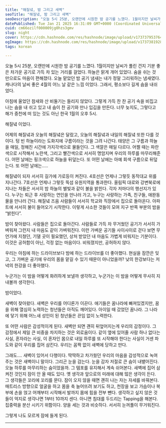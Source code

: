 ```yaml
---
title: "해질녘, 밤 그리고 새벽"
seoTitle: "해질녘, 밤 그리고 새벽"
seoDescription: "오늘 5시 25분, 오랜만에 시원한 밤 공기를 느꼈다. 1월이지만 날씨가 풀린 건지 기분 좋은 차가운 공기로 가득 차 있는 거리를 걸었다. 그렇게 가득 찬 찬 공기 속을 비집고 나는 숨을 내 쉬고 있고 내 숨이 찬 공기와 만나 입김을 만든다. 너무 늦지도, 그렇다고 해가 중천에"
datePublished: Tue Jan 21 2025 16:31:09 GMT+0000 (Coordinated Universal Time)
cuid: cm66ozilf000009jg0hzs3gmv
slug: night
cover: https://cdn.hashnode.com/res/hashnode/image/upload/v1737379537642/47e9b26a-a881-4796-8073-5f2341ae0515.jpeg
ogImage: https://cdn.hashnode.com/res/hashnode/image/upload/v1737381928845/0eda5e6d-4a3f-4050-8bed-e3faa8d2c5e9.jpeg
tags: korean

---
```


오늘 5시 25분, 오랜만에 시원한 밤 공기를 느꼈다. 1월이지만 날씨가 풀린 건지 기분 좋은 차가운 공기로 가득 차 있는 거리를 걸었다. 하늘은 맑게 개어 있었다. 숨을 쉬는 것 만으로도 마음이 편해졌다. 오늘 맡았던 밤 공기 냄새는 내가 정말 그리워하는 냄새였다. 캐나다의 날씨 좋은 4월의 어느 날 같은 느낌 이었다. 그래서, 평소보다 길게 숨을 내쉬었다.

아침에 울었던 참새와 산 비둘기는 들리지 않았다. 그렇게 가득 찬 찬 공기 속을 비집고 나는 숨을 내 쉬고 있고 내 숨이 찬 공기와 만나 입김을 만든다. 너무 늦지도, 그렇다고 해가 중천에 떠 있는 것도 아닌 한국 1월의 오후 5시.

해질녘 이었다.

어제의 해질녘과 오늘의 해질녘은 달랐고, 오늘의 해질녘과 내일의 해질녘 또한 다를 것이다. 텅 빈 하늘이라는 도화지에 구름이라는 것을 그려 나간다. 태양은 그 구름과 하늘을 매일, 정해진 시간에 가지각색으로 물들인다. 그 색깔은 매일 다르다. 어쩔 때는 파란색으로 시작해서 노란색, 그리고 빨간색으로 서서히 명암지며 우리의 하루를 마무리해준다. 어떤 날에는 핑크색으로 하늘을 뒤덮는다. 또 어떤 날에는 아예 회색 구름으로 뒤덮는다. 또 어떤 날에는…..

해질녘이 되자 서서히 길가에 가로등이 켜진다. 4호선은 언제나 그렇듯 동작대교 위를 지나간다. 7호선은 언제나 그렇듯 뚝섬 유원지역을 통과한다. 올림픽 대로와 강변북로에 지나는 차들은 서서히 밤 하늘의 별빛과 같이 불을 밝힌다. 각자 저마다의 행선지가 있다. 누구는 퇴근 후 사랑하는 연인을 만나러 가고, 누구는 사랑하는 가족, 친구들, 애완동물을 만나러 간다. 해질녘 즈음 사람들이 서서히 학교와 직장에서 집으로 돌아온다. 아파트에 서서히 불이 들어오기 시작한다. 이렇게 사소한 것들이 모여 지구 반쪽 부분의 밤을 “밝힌다”.

밤이 찾아왔다. 사람들은 집으로 돌아간다. 사람들로 가득 차 무거웠던 공기가 서서히 가벼워져 그런지 내 마음도 같이 가벼워진다. 이런 가벼운 공기들 사이사이로 걷다 보면 무언가에 지쳤던, 기댈 곳이 필요했던, 상처 받았던 내 마음도 가볍게 비워지는 기분이다. 이것은 공허함이 아닌, 걱정 없는 마음이다. 비워졌지만, 공허하지 않다.

우리는 아침에 하는 드라이브보다 밤에 하는 드라이브를 더 좋아했다. 현실을 잠깐은 잊고, 그 가벼운 공기에 우리의 몸을 맡길 수 있기 때문이 아니었을까? 낮의 한강보다는 저녁의 한강을 더 좋아했다.

누군가는 이 밤을 어떻게 화려하게 보낼까 생각하고, 누군가는 이 밤을 어떻게 무사히 지내볼까 생각한다.

밤이었다.

새벽이 찾아왔다. 새벽은 우리를 어디론가 이끈다. 애기들은 꿈나라에 빠져있겠지만, 꿈을 위해 열심히 노력하는 청년들은 아직도 깨어있다. 아이일 때 갔었던 꿈나라. 그 나라에 닿기 위해 어느새 성인이 된 청년들은 끈임 없이 노력한다.

또 어떤 사람은 감성적이게 된다. 새벽만 되면 괜히 뒤엎어지는게 우리의 감정이다. 그 감정에서 제일 큰 비중을 차지하는 것은 외로움이다. 같이 옆에 있어줄 사람 하나 없다는 사실, 혼자라는 사실, 이 혼자인 몸으로 내일 하루를 또 시작해야 한다는 사실이 거센 파도와 같이 우리를 집어 삼킨다. 우리는 꼼짝 없이 새벽에 당하고 만다.

그래도…. 새벽이 있어서 다행이다. 딱딱하고 차가웠던 우리의 마음을 감성적으로 녹여주는 것은 새벽이니 말이다. 그리곤 눈을 감는다. 눈을 감자 저절로 큰 숨이 내뱉어진다. 오늘 하루를 마무리하는 숨이었을까. 그 템포를 유지해서 계속 쉬어본다. 새벽에 집어 삼켜진 것인지 잠이 안 올 때도 있다. 옛 생각과 앞으로의 미래에 대해 많은 생각이 든다. 그 생각들은 꼬리에 꼬리를 문다. 잠이 오지 않을 때면 괜히 나는 자는 자세를 바꿔본다. 매트리스 방향으로 얼굴을 하고 몸을 축 늘어뜨려 보기도 하고, 천장을 보고 가슴이나 복부에 손을 얹고 어깨부터 시작해서 발까지 몸에 힘을 전부 뺀다. 생각하고 싶지 않은 것들이 억지로 생각나면 1부터 10까지 센다. 아니면 침대를 두드리는 Tapping을 해본다. 집중력을 분산 시키기 위함이다. 양을 세는 것과 비슷하다. 서서히 눈꺼풀이 무거워진다.

그렇게 나도 모르게 잠에 들게 된다.

---